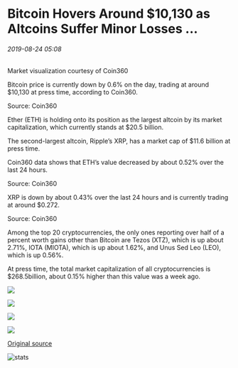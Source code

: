 # Bitcoin Hovers Around $10,130 as Altcoins Suffer Minor Losses ...

###### 2019-08-24 05:08

Market visualization courtesy of Coin360

Bitcoin price is currently down by 0.6% on the day, trading at around $10,130 at press time, according to Coin360.

Source: Coin360

Ether (ETH) is holding onto its position as the largest altcoin by its market capitalization, which currently stands at $20.5 billion.

The second-largest altcoin, Ripple’s XRP, has a market cap of $11.6 billion at press time.

Coin360 data shows that ETH’s value decreased by about 0.52% over the last 24 hours.

Source: Coin360

XRP is down by about 0.43% over the last 24 hours and is currently trading at around $0.272.

Source: Coin360

Among the top 20 cryptocurrencies, the only ones reporting over half of a percent worth gains other than Bitcoin are Tezos (XTZ), which is up about 2.71%, IOTA (MIOTA), which is up about 1.62%, and Unus Sed Leo (LEO), which is up 0.56%.

At press time, the total market capitalization of all cryptocurrencies is $268.5billion, about 0.15% higher than this value was a week ago.

![](https://s3.cointelegraph.com/storage/uploads/view/13a357aaa7d4f228327a47cae1522e85.jpg)

![](https://s3.cointelegraph.com/storage/uploads/view/cbe2b2f27206ce80003dd7ef3b8f53fc.png)

![](https://s3.cointelegraph.com/storage/uploads/view/703a1a7977b47ac4f1f7d5a1cd537a12.png)

![](https://s3.cointelegraph.com/storage/uploads/view/33f2682707b9eaea4bf4326f4509658a.png)

[Original source](https://cointelegraph.com/news/bitcoin-hovers-around-10-130-as-altcoins-suffer-minor-losses)

![stats](https://c.statcounter.com/11760860/0/a89fa40b/1/ "stats")